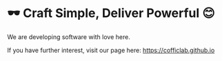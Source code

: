 # 🕶️ Craft Simple, Deliver Powerful 😊

We are developing software with love here.  

If you have further interest, visit our page here: <https://cofficlab.github.io>
